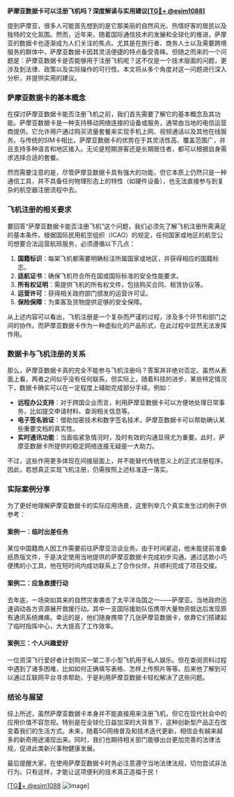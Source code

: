 **萨摩亚数据卡可以注册飞机吗？深度解读与实用建议[[TG💪+ @esim1088](https://t.me/s/esim1088)]**

提到萨摩亚，很多人可能首先想到的是它那美丽的自然风光、热情好客的居民以及独特的文化氛围。然而，近年来，随着国际通信技术的发展和全球化的推进，萨摩亚的数据卡也逐渐成为人们关注的焦点。尤其是在旅行者、商务人士以及需要跨境服务的群体中，萨摩亚数据卡因其灵活便捷的特点备受青睐。但随之而来的一个问题是：萨摩亚数据卡是否能够用于注册飞机呢？这不仅是一个技术层面的问题，更涉及到法律、政策以及实际操作的可行性。本文将从多个角度对这一问题进行深入分析，并提供实用的建议。

### 萨摩亚数据卡的基本概念

在探讨萨摩亚数据卡能否注册飞机之前，我们首先需要了解它的基本概念及其功能。萨摩亚数据卡是一种支持移动网络连接的设备或服务，通常由当地的电信运营商提供。它允许用户通过购买流量套餐来实现手机上网、视频通话以及其他在线服务。与传统的SIM卡相比，萨摩亚数据卡的优势在于其灵活性高、覆盖范围广，并且支持多种语言和地区接入。无论是短期游客还是长期居住者，都可以根据自身需求选择合适的套餐。

然而需要注意的是，尽管萨摩亚数据卡具有强大的功能，但它本质上仍然只是一种通信工具，并不具备任何物理形态上的特性（如硬件设备），也无法直接参与到复杂的航空器注册流程中去。

### 飞机注册的相关要求

要回答“萨摩亚数据卡能否注册飞机”这个问题，我们必须先了解飞机注册所需满足的基本条件。根据国际民用航空组织（ICAO）的规定，任何国家或地区的航空公司想要合法运营航班服务，必须遵循以下几点：

1. **国籍标识**：每架飞机都需要明确标注所属国家或地区，并获得相应的国籍标志。
2. **适航证书**：确保飞机符合所在国或国际标准的安全性能要求。
3. **所有权证明**：需提供飞机的所有权文件，包括购买合同、租赁协议等。
4. **运营许可**：获得相关政府部门颁发的运营许可证。
5. **保险保障**：为乘客及货物提供足够的安全保障。

从上述内容可以看出，飞机注册是一个复杂而严谨的过程，涉及多个环节和部门之间的协作。而萨摩亚数据卡作为一种虚拟化的产品形式，在此过程中显然无法发挥作用。

### 数据卡与飞机注册的关系

那么，萨摩亚数据卡真的完全不能参与飞机注册吗？答案并非绝对否定。虽然从表面上看，两者之间似乎没有任何联系，但实际上，随着科技的进步，某些特定情况下，数据卡确实可以在一定程度上辅助完成部分手续。例如：

- **远程办公支持**：对于跨国企业而言，利用萨摩亚数据卡可以方便地处理日常事务，比如提交申请材料、查询相关信息等。
- **电子签名验证**：借助加密技术和数字签名技术，萨摩亚数据卡可以帮助确认某些重要文档的真实性。
- **实时通讯功能**：当面临紧急情况时，及时有效的沟通显得尤为重要。此时，萨摩亚数据卡所提供的稳定网络连接无疑是一大助力。

不过，这些作用更多体现在间接层面上，并不能替代传统意义上的正式注册程序。因此，若想真正实现飞机注册，仍需按照上述标准逐一落实。

### 实际案例分享

为了更好地理解萨摩亚数据卡的实际应用场景，这里列举几个真实发生过的例子供参考：

#### 案例一：临时出差任务
某位中国籍商人因工作需要前往萨摩亚洽谈业务。由于时间紧迫，他未能提前准备纸质版文件，于是决定使用当地提供的萨摩亚数据卡完成初步沟通。通过这款小巧便携的小工具，他在短时间内成功联系上了合作伙伴，并顺利完成了项目交接。

#### 案例二：应急救援行动
去年底，一场突如其来的自然灾害袭击了太平洋岛国之一——萨摩亚。当地政府迅速调动各方资源展开救援行动。其中一支国际援助队伍携带大量物资抵达后发现原有通讯系统瘫痪。幸运的是，他们随身携带了几张萨摩亚数据卡，依靠它们搭建起了临时指挥中心，大大提高了工作效率。

#### 案例三：个人兴趣爱好
一位资深飞行爱好者计划购买一架二手小型飞机用于私人娱乐。但在查阅资料过程中遇到了诸多困难，比如如何正确填写表格、怎样上传照片等等。后来他了解到可以通过互联网平台寻求帮助，于是利用萨摩亚数据卡轻松解决了这些问题。

### 结论与展望

综上所述，虽然萨摩亚数据卡本身并不能直接用来注册飞机，但它在现代社会中的应用价值不容忽视。特别是在全球化日益加深的大背景下，这种创新型产品正在改变着我们的生活方式。未来，随着5G网络普及和技术迭代更新，相信会有越来越多的新奇用途涌现出来。同时，我们也期待相关部门能够出台更加完善的法律法规，促进此类新兴事物健康发展。

最后提醒大家，在使用萨摩亚数据卡时务必注意遵守当地法律法规，切勿尝试非法行为。只有这样，才能让这项便利的技术真正造福于民！

[[TG💪+ @esim1088](https://t.me/s/esim1088) ![Image](https://i.postimg.cc/4NQfJmqS/Snipaste-2025-05-13-00-14-12.png)]